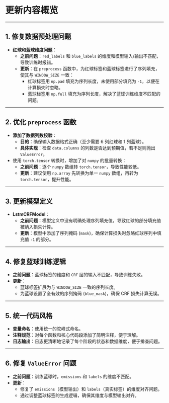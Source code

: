 # 更新内容概览

---

## 1. **修复数据预处理问题**
- **红球和蓝球维度问题**：
  - **之前问题**：`red_labels` 和 `blue_labels` 的维度和模型输入/输出不匹配，导致训练时报错。
  - **更新**：在 `preprocess` 函数中，为红球标签和蓝球标签进行了序列填充，使其与 `WINDOW_SIZE` 一致：
    - 红球标签用 `np.pad` 填充为序列长度，未使用部分填充为 `-1`，以便在计算损失时忽略。
    - 蓝球标签用 `np.full` 填充为序列长度，解决了蓝球训练维度不匹配的问题。

---

## 2. **优化 `preprocess` 函数**
- **添加了数据列数校验**：
  - **目的**：确保输入数据格式正确（至少需要 6 列红球和 1 列蓝球）。
  - **具体实现**：检查 `data.columns` 的列数是否达到预期值，若不足则抛出 `ValueError`。
- 使用 `torch.tensor` 转换时，增加了对 `numpy` 的批量转换：
  - **之前问题**：逐个 `numpy` 数组转 `torch.tensor`，导致性能较低。
  - **更新**：建议使用 `np.array` 先转换为单一 `numpy` 数组，再转为 `torch.tensor`，提升性能。

---

## 3. **更新模型定义**
- **LstmCRFModel**：
  - **之前问题**：模型定义中没有明确处理序列填充值，导致红球的部分填充值被纳入损失计算。
  - **更新**：模型中添加了序列掩码 (`mask`)，确保计算损失时忽略红球序列中填充值 `-1` 的部分。

---

## 4. **修复蓝球训练逻辑**
- **之前问题**：蓝球标签的维度和 `CRF` 层的输入不匹配，导致训练失败。
- **更新**：
  - 蓝球标签扩展为与 `WINDOW_SIZE` 一致的序列长度。
  - 为蓝球设置了全有效的序列掩码 (`blue_mask`)，确保 CRF 损失计算无误。

---

## 5. **统一代码风格**
- **变量命名**：使用统一的驼峰式命名。
- **注释规范**：对每个函数和核心代码段添加了简明注释，便于理解。
- **日志输出**：日志更清晰地记录了每个阶段的状态和数据维度，便于排查问题。

---

## 6. **修复 `ValueError` 问题**
- **之前问题**：训练蓝球时，`emissions` 和 `labels` 的维度不匹配。
- **更新**：
  - 修复了 `emissions`（模型输出）和 `labels`（真实标签）的维度对齐问题。
  - 通过调整蓝球标签的生成逻辑，确保其维度与模型输出对齐。


